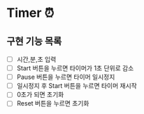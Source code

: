 # Timer ⏰
## 구현 기능 목록
- [ ] 시간,분,초 입력
- [ ] Start 버튼을 누르면 타이머가 1초 단위로 감소
- [ ] Pause 버튼을 누르면 타이머 일시정지
- [ ] 일시정지 후 Start 버튼을 누르면 타이머 재시작
- [ ] 0초가 되면 초기화
- [ ] Reset 버튼을 누르면 초기화